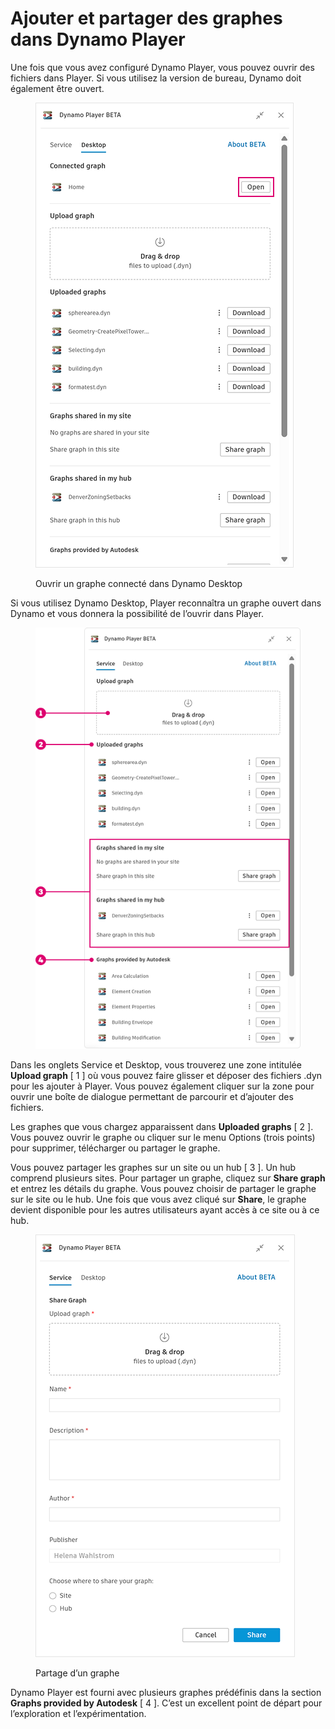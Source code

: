 # Ajouter et partager des graphes dans Dynamo Player

Une fois que vous avez configuré Dynamo Player, vous pouvez ouvrir des fichiers dans Player. Si vous utilisez la version de bureau, Dynamo doit également être ouvert. 

<figure><img src="../.gitbook/assets/open-connected-graph.png" alt=""><figcaption><p>Ouvrir un graphe connecté dans Dynamo Desktop</p></figcaption></figure>

Si vous utilisez Dynamo Desktop, Player reconnaîtra un graphe ouvert dans Dynamo et vous donnera la possibilité de l’ouvrir dans Player.

<figure><img src="../.gitbook/assets/access-graphs.png" alt=""><figcaption></figcaption></figure>

Dans les onglets Service et Desktop, vous trouverez une zone intitulée **Upload graph** [ 1 ] où vous pouvez faire glisser et déposer des fichiers .dyn pour les ajouter à Player. Vous pouvez également cliquer sur la zone pour ouvrir une boîte de dialogue permettant de parcourir et d’ajouter des fichiers.

Les graphes que vous chargez apparaissent dans **Uploaded graphs** [ 2 ]. Vous pouvez ouvrir le graphe ou cliquer sur le menu Options (trois points) pour supprimer, télécharger ou partager le graphe.

Vous pouvez partager les graphes sur un site ou un hub [ 3 ]. Un hub comprend plusieurs sites. Pour partager un graphe, cliquez sur **Share graph** et entrez les détails du graphe. Vous pouvez choisir de partager le graphe sur le site ou le hub. Une fois que vous avez cliqué sur **Share**, le graphe devient disponible pour les autres utilisateurs ayant accès à ce site ou à ce hub. 

<figure><img src="../.gitbook/assets/share-graph.png" alt=""><figcaption><p>Partage d’un graphe</p></figcaption></figure>

Dynamo Player est fourni avec plusieurs graphes prédéfinis dans la section **Graphs provided by Autodesk** [ 4 ]. C’est un excellent point de départ pour l’exploration et l’expérimentation.



